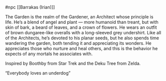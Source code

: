 #npc [[Barrakas (Irian)]]

The Garden is the realm of the Gardener, an Architect whose principle is life. He’s a blend of angel and plant — more humanoid than treant, but with skin of bark, a beard of leaves, and a crown of flowers. He wears an outfit of brown dungaree-like overalls with a long-sleeved grey undershirt. Like all of the Architects, he’s devoted to his planar seeds, but he also spends time wandering the garden, both tending it and appreciating its wonders. He appreciates those who nurture and heal others, and this is the behavior he expects of any mortals he associates with.

Inspired by Boothby from Star Trek and the Deku Tree from Zelda.

“Everybody loves an underdog”